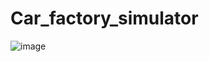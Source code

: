 # Car_factory_simulator

![image](https://user-images.githubusercontent.com/78417431/217347530-d78aeadc-6db6-41f4-be16-5185edce61c7.png)
